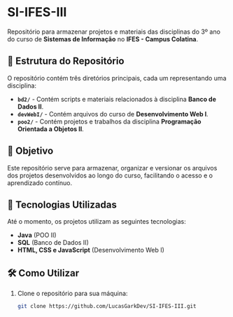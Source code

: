 # SI-IFES-III

Repositório para armazenar projetos e materiais das disciplinas do 3º ano do curso de **Sistemas de Informação** no **IFES - Campus Colatina**.

## 📂 Estrutura do Repositório

O repositório contém três diretórios principais, cada um representando uma disciplina:

- **`bd2/`** - Contém scripts e materiais relacionados à disciplina **Banco de Dados II**.
- **`devWebI/`** - Contém arquivos do curso de **Desenvolvimento Web I**.
- **`poo2/`** - Contém projetos e trabalhos da disciplina **Programação Orientada a Objetos II**.

## 📌 Objetivo

Este repositório serve para armazenar, organizar e versionar os arquivos dos projetos desenvolvidos ao longo do curso, facilitando o acesso e o aprendizado contínuo.

## 🚀 Tecnologias Utilizadas

Até o momento, os projetos utilizam as seguintes tecnologias:

- **Java** (POO II)
- **SQL** (Banco de Dados II)
- **HTML, CSS e JavaScript** (Desenvolvimento Web I)

## 🛠 Como Utilizar

1. Clone o repositório para sua máquina:
   ```bash
   git clone https://github.com/LucasGarkDev/SI-IFES-III.git
